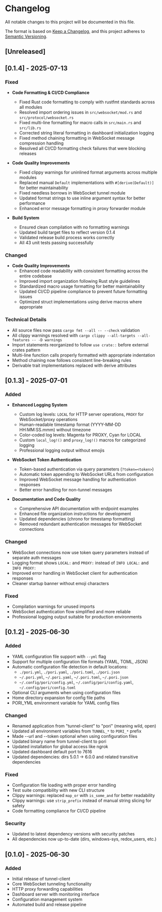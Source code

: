 # Changelog

All notable changes to this project will be documented in this file.

The format is based on [Keep a Changelog](https://keepachangelog.com/en/1.0.0/),
and this project adheres to [Semantic Versioning](https://semver.org/spec/v2.0.0.html).

## [Unreleased]

## [0.1.4] - 2025-07-13

### Fixed

- **Code Formatting & CI/CD Compliance**
  - Fixed Rust code formatting to comply with rustfmt standards across all modules
  - Resolved import ordering issues in `src/websocket/mod.rs` and `src/protocol/websocket.rs`
  - Fixed multi-line formatting for macro calls in `src/main.rs` and `src/lib.rs`
  - Corrected string literal formatting in dashboard initialization logging
  - Fixed method chaining formatting in WebSocket message compression handling
  - Resolved all CI/CD formatting check failures that were blocking releases

- **Code Quality Improvements**
  - Fixed clippy warnings for uninlined format arguments across multiple modules
  - Replaced manual `Default` implementations with `#[derive(Default)]` for better maintainability
  - Fixed needless borrows in WebSocket tunnel module
  - Updated format strings to use inline argument syntax for better performance
  - Enhanced error message formatting in proxy forwarder module

- **Build System**
  - Ensured clean compilation with no formatting warnings
  - Updated build target files to reflect version 0.1.4
  - Validated release build process works correctly
  - All 43 unit tests passing successfully

### Changed

- **Code Quality Improvements**
  - Enhanced code readability with consistent formatting across the entire codebase
  - Improved import organization following Rust style guidelines
  - Standardized macro usage formatting for better maintainability
  - Updated CI/CD pipeline compliance to prevent future formatting issues
  - Optimized struct implementations using derive macros where appropriate

### Technical Details

- All source files now pass `cargo fmt --all -- --check` validation
- All clippy warnings resolved with `cargo clippy --all-targets --all-features -- -D warnings`
- Import statements reorganized to follow `use crate::` before external crates pattern
- Multi-line function calls properly formatted with appropriate indentation
- Method chaining now follows consistent line-breaking rules
- Derivable trait implementations replaced with derive attributes

## [0.1.3] - 2025-07-01

### Added

- **Enhanced Logging System**
  - Custom log levels: `LOCAL` for HTTP server operations, `PROXY` for WebSocket/proxy operations
  - Human-readable timestamp format (YYYY-MM-DD HH:MM:SS.mmm) without timezone
  - Color-coded log levels: Magenta for PROXY, Cyan for LOCAL
  - Custom `local_log!()` and `proxy_log!()` macros for categorized logging
  - Professional logging output without emojis

- **WebSocket Token Authentication**
  - Token-based authentication via query parameters (`?token=<token>`)
  - Automatic token appending to WebSocket URLs from configuration
  - Improved WebSocket message handling for authentication responses
  - Better error handling for non-tunnel messages

- **Documentation and Code Quality**
  - Comprehensive API documentation with endpoint examples
  - Enhanced file organization instructions for development
  - Updated dependencies (chrono for timestamp formatting)
  - Removed redundant authentication messages for WebSocket connections

### Changed

- WebSocket connections now use token query parameters instead of separate auth messages
- Logging format shows `LOCAL:` and `PROXY:` instead of `INFO LOCAL:` and `INFO PROXY:`
- Improved error handling in WebSocket client for authentication responses
- Cleaner startup banner without emoji characters

### Fixed

- Compilation warnings for unused imports
- WebSocket authentication flow simplified and more reliable
- Professional logging output suitable for production environments

## [0.1.2] - 2025-06-30

### Added

- YAML configuration file support with `--yml` flag
- Support for multiple configuration file formats (YAML, TOML, JSON)
- Automatic configuration file detection in default locations:
  - `./pori.yml`, `./pori.yaml`, `./pori.toml`, `./pori.json`
  - `~/.pori.yml`, `~/.pori.yaml`, `~/.pori.toml`, `~/.pori.json`
  - `~/.config/pori/config.yml`, `~/.config/pori/config.yaml`, `~/.config/pori/config.toml`
- Optional CLI arguments when using configuration files
- Home directory expansion for config file paths
- PORI_YML environment variable for YAML config files

### Changed

- Renamed application from "tunnel-client" to "pori" (meaning wild, open)
- Updated all environment variables from `TUNNEL_*` to `PORI_*` prefix
- Made --url and --token optional when using configuration files
- Updated binary name from tunnel-client to pori
- Updated installation for global access like ngrok
- Updated dashboard default port to 7616
- Updated dependencies: dirs 5.0.1 → 6.0.0 and related transitive dependencies

### Fixed

- Configuration file loading with proper error handling
- Test suite compatibility with new CLI structure
- Clippy warnings: replaced `map_or` with `is_some_and` for better readability
- Clippy warnings: use `strip_prefix` instead of manual string slicing for safety
- Code formatting compliance for CI/CD pipeline

### Security

- Updated to latest dependency versions with security patches
- All dependencies now up-to-date (dirs, windows-sys, redox_users, etc.)

## [0.1.0] - 2025-06-30

### Added

- Initial release of tunnel-client
- Core WebSocket tunneling functionality
- HTTP proxy forwarding capabilities
- Dashboard server with monitoring interface
- Configuration management system
- Automated build and release pipeline
